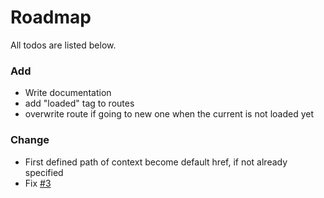 # Roadmap
All todos are listed below.

### Add
- Write documentation
- add "loaded" tag to routes
- overwrite route if going to new one when the current is not loaded yet

### Change
- First defined path of context become default href, if not already specified
- Fix [#3](https://github.com/EliteXXL/history-manager/issues/3)
